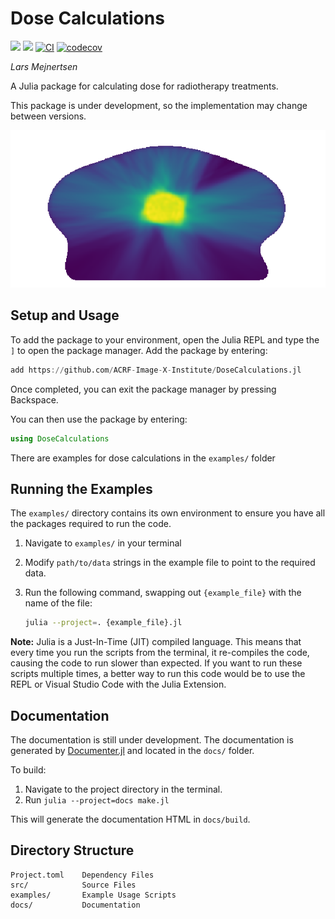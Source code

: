 # Dose Calculations
[![](https://img.shields.io/badge/docs-stable-blue.svg)](https://acrf-image-x-institute.github.io/DoseCalculations.jl/stable/)
[![](https://img.shields.io/badge/docs-dev-blue.svg)](https://acrf-image-x-institute.github.io/DoseCalculations.jl/dev/)
[![CI](https://github.com/ACRF-Image-X-Institute/DoseCalculations.jl/actions/workflows/CI.yml/badge.svg)](https://github.com/ACRF-Image-X-Institute/DoseCalculations.jl/actions/workflows/CI.yml)
[![codecov](https://codecov.io/gh/ACRF-Image-X-Institute/DoseCalculations.jl/branch/main/graph/badge.svg?token=FBOJ3CMLN9)](https://codecov.io/gh/ACRF-Image-X-Institute/DoseCalculations.jl)

*Lars Mejnertsen*

A Julia package for calculating dose for radiotherapy treatments.

This package is under development, so the implementation may change between versions.

![dose_recon_example](docs/src/assets/dose-reconstruction.png)

## Setup and Usage

To add the package to your environment, open the Julia REPL and type the `]` to open the package manager.
Add the package by entering:

```julia
add https://github.com/ACRF-Image-X-Institute/DoseCalculations.jl
```

Once completed, you can exit the package manager by pressing Backspace.

You can then use the package by entering:

```julia
using DoseCalculations
```

There are examples for dose calculations in the `examples/` folder

## Running the Examples

The `examples/` directory contains its own environment to ensure you have all the packages required to run the code.

1. Navigate to `examples/` in your terminal

2. Modify `path/to/data` strings in the example file to point to the required data.

3. Run the following command, swapping out `{example_file}` with the name of the file:

    ```sh
    julia --project=. {example_file}.jl
    ```

**Note:** Julia is a Just-In-Time (JIT) compiled language. This means that every time you run the scripts from the terminal, it re-compiles the code, causing the code to run slower than expected. If you want to run these scripts multiple times, a better way to run this code would be to use the REPL or Visual Studio Code with the Julia Extension.

## Documentation

The documentation is still under development.
The documentation is generated by [Documenter.jl](https://juliadocs.github.io/Documenter.jl/stable/) and located in the `docs/` folder.

To build:

1. Navigate to the project directory in the terminal.
2. Run `julia --project=docs make.jl`

This will generate the documentation HTML in `docs/build`.

## Directory Structure

```
Project.toml	Dependency Files
src/			Source Files
examples/		Example Usage Scripts
docs/			Documentation
```

